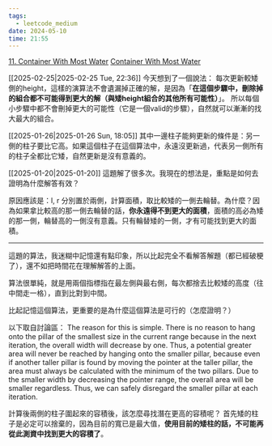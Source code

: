 ```yaml
---
tags:
  - leetcode_medium
date: 2024-05-10
time: 21:55
---
```

[11. Container With Most Water](https://leetcode.com/problems/container-with-most-water/)
[Container With Most Water](https://neetcode.io/problems/max-water-container)

[[2025-02-25|2025-02-25 Tue, 22:36]]
今天想到了一個說法：
每次更新較矮側的height，這樣的演算法不會遺漏掉正確的解，是因為「**在這個步驟中，刪除掉的組合都不可能得到更大的解（與矮height組合的其他所有可能性）**」。
所以每個小步驟中都不會刪掉更大的可能性（它是一個valid的步驟），自然就可以漸漸的找大最大的組合。

[[2025-01-26|2025-01-26 Sun, 18:05]]
其中一邊柱子能夠更新的條件是：另一側的柱子要比它高。如果這個柱子在這個算法中，永遠沒更新過，代表另一側所有的柱子全都比它矮，自然更新是沒有意義的。

[[2025-01-20|2025-01-20]]
這題解了很多次。我現在的想法是，重點是如何去證明為什麼解答有效？

原因應該是：l, r 分別置於兩側，計算面積，取比較矮的一側去輪替。為什麼？因為如果拿比較高的那一側去輪替的話，**你永遠得不到更大的面積**，面積的高必為矮的那一側，輪替高的一側沒有意義。只有輪替矮的一側，才有可能找到更大的面積。


---

這題的算法，我迷糊中記憶還有點印象，所以比起完全不看解答解題（都已經破梗了），還不如把時間花在理解解答的上面。

算法很單純，就是用兩個指標指在最左側與最右側，每次都捨去比較矮的高度（往中間走一格），直到比對到中間。

比起記憶這個算法，更重要的是為什麼這個算法是可行的（怎麼證明？）

以下取自討論區：
The reason for this is simple. There is no reason to hang onto the pillar of the smallest size in the current range because in the next iteration, the overall width will decrease by one. Thus, a potential greater area will never be reached by hanging onto the smaller pillar, because even if another taller pillar is found by moving the pointer at the taller pillar, the area must always be calculated with the minimum of the two pillars. Due to the smaller width by decreasing the pointer range, the overall area will be smaller regardless. Thus, we can safely disregard the smaller pillar at each iteration.

計算後兩側的柱子圍起來的容積後，該怎麼尋找潛在更高的容積呢？
首先矮的柱子是必定可以捨棄的，因為目前的寬已是最大值，**使用目前的矮柱的話，不可能再從此測資中找到更大的容積了**。